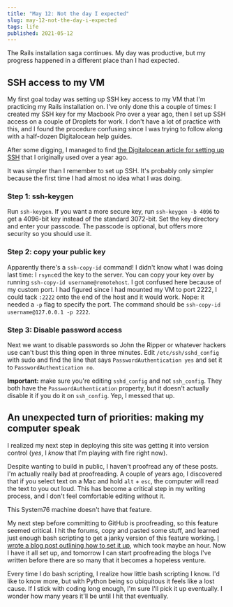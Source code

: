 ```yaml
---
title: "May 12: Not the day I expected"
slug: may-12-not-the-day-i-expected
tags: life
published: 2021-05-12
---
```

The Rails installation saga continues. My day was productive, but my progress happened in a different place than I had expected.

## SSH access to my VM

My first goal today was setting up SSH key access to my VM that I'm practicing my Rails installation on. I've only done this a couple of times: I created my SSH key for my Macbook Pro over a year ago, then I set up SSH access on a couple of Droplets for work. I don't have a lot of practice with this, and I found the procedure confusing since I was trying to follow along with a half-dozen Digitalocean help guides.

After some digging, I managed to find [the Digitalocean article for setting up SSH](https://www.digitalocean.com/community/tutorials/how-to-set-up-ssh-keys-on-ubuntu-20-04) that I originally used over a year ago.

It was simpler than I remember to set up SSH. It's probably only simpler because the first time I had almost no idea what I was doing.

### Step 1: ssh-keygen

Run `ssh-keygen`. If you want a more secure key, run `ssh-keygen -b 4096` to get a 4096-bit key instead of the standard 3072-bit. Set the key directory and enter your passcode. The passcode is optional, but offers more security so you should use it.

### Step 2: copy your public key

Apparently there's a `ssh-copy-id` command! I didn't know what I was doing last time: I `rsync`ed the key to the server. You can copy your key over by running `ssh-copy-id username@remotehost`. I got confused here because of my custom port. I had figured since I had mounted my VM to port 2222, I could tack `:2222` onto the end of the host and it would work. Nope: it needed a `-p` flag to specify the port. The command should be `ssh-copy-id username@127.0.0.1 -p 2222`.

### Step 3: Disable password access

Next we want to disable passwords so John the Ripper or whatever hackers use can't bust this thing open in three minutes. Edit `/etc/ssh/sshd_config` with sudo and find the line that says `PasswordAuthentication yes` and set it to `PasswordAuthentication no`. 

**Important:** make sure you're editing `sshd_config` and not `ssh_config`. They both have the `PasswordAuthentication` property, but it doesn't actually disable it if you do it on `ssh_config`. Yep, I messed that up.

## An unexpected turn of priorities: making my computer speak

I realized my next step in deploying this site was getting it into version control (_yes_, I _know_ that I'm playing with fire right now). 

Despite wanting to build in public, I haven't proofread any of these posts. I'm actually really bad at proofreading. A couple of years ago, I discovered that if you select text on a Mac and hold `alt` + `esc`, the computer will read the text to you out loud. This has become a critical step in my writing process, and I don't feel comfortable editing without it. 

This System76 machine doesn't have that feature.

My next step before committing to GitHub is proofreading, so this feature seemed critical. I hit the forums, copy and pasted some stuff, and learned just enough bash scripting to get a janky version of this feature working. [I wrote a blog post outlining how to set it up](https://dev.to/raspberrytyler/read-selected-text-out-loud-on-ubuntu-linux-45lj), which took maybe an hour. Now I have it all set up, and tomorrow I can start proofreading the blogs I've written before there are so many that it becomes a hopeless venture.

Every time I do bash scripting, I realize how little bash scripting I know. I'd like to know more, but with Python being so ubiquitous it feels like a lost cause. If I stick with coding long enough, I'm sure I'll pick it up eventually. I wonder how many years it'll be until I hit that eventually.